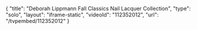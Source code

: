 {
    "title": "Deborah Lippmann Fall Classics Nail Lacquer Collection",
    "type": "solo",
    "layout": "iframe-static",
    "videoId": "112352012",
    "url": "\/tvpembed\/112352012"
}